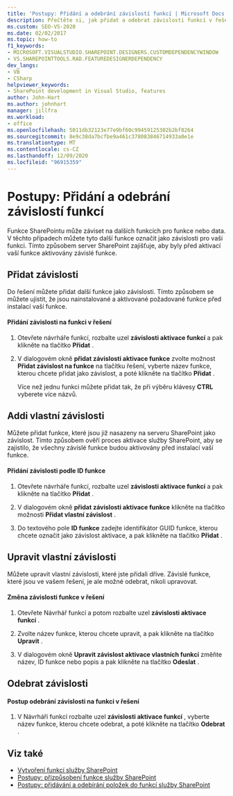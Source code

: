 ```yaml
---
title: 'Postupy: Přidání a odebrání závislostí funkcí | Microsoft Docs'
description: Přečtěte si, jak přidat a odebrat závislosti funkcí v řešení služby SharePoint pomocí návrháře funkcí v aplikaci Visual Studio.
ms.custom: SEO-VS-2020
ms.date: 02/02/2017
ms.topic: how-to
f1_keywords:
- MICROSOFT.VISUALSTUDIO.SHAREPOINT.DESIGNERS.CUSTOMDEPENDENCYWINDOW
- VS.SHAREPOINTTOOLS.RAD.FEATUREDESIGNERDEPENDENCY
dev_langs:
- VB
- CSharp
helpviewer_keywords:
- SharePoint development in Visual Studio, features
author: John-Hart
ms.author: johnhart
manager: jillfra
ms.workload:
- office
ms.openlocfilehash: 5011db32123e77e9bf60c99459125302b2bf8264
ms.sourcegitcommit: 8e9c38da7bcfbe9a461c378083846714933a0e1e
ms.translationtype: MT
ms.contentlocale: cs-CZ
ms.lasthandoff: 12/09/2020
ms.locfileid: "96915359"
---
```

# <a name="how-to-add-and-remove-feature-dependencies"></a>Postupy: Přidání a odebrání závislostí funkcí
  Funkce SharePointu může záviset na dalších funkcích pro funkce nebo data. V těchto případech můžete tyto další funkce označit jako závislosti pro vaši funkci. Tímto způsobem server SharePoint zajišťuje, aby byly před aktivací vaší funkce aktivovány závislé funkce.

## <a name="add-dependencies"></a>Přidat závislosti
 Do řešení můžete přidat další funkce jako závislosti. Tímto způsobem se můžete ujistit, že jsou nainstalované a aktivované požadované funkce před instalací vaší funkce.

#### <a name="to-add-a-dependency-on-a-feature-in-the-solution"></a>Přidání závislosti na funkci v řešení

1. Otevřete návrháře funkcí, rozbalte uzel **závislosti aktivace funkcí** a pak klikněte na tlačítko **Přidat** .

2. V dialogovém okně **přidat závislosti aktivace funkce** zvolte možnost **Přidat závislost na funkce** na tlačítku řešení, vyberte název funkce, kterou chcete přidat jako závislost, a poté klikněte na tlačítko **Přidat** .

     Více než jednu funkci můžete přidat tak, že při výběru klávesy **CTRL** vyberete více názvů.

## <a name="addi-custom-dependencies"></a>Addi vlastní závislosti
 Můžete přidat funkce, které jsou již nasazeny na serveru SharePoint jako závislost. Tímto způsobem ověří proces aktivace služby SharePoint, aby se zajistilo, že všechny závislé funkce budou aktivovány před instalací vaší funkce.

#### <a name="to-add-a-dependency-by-the-feature-id"></a>Přidání závislosti podle ID funkce

1. Otevřete návrháře funkcí, rozbalte uzel **závislosti aktivace funkcí** a pak klikněte na tlačítko **Přidat** .

2. V dialogovém okně **přidat závislosti aktivace funkce** klikněte na tlačítko možnosti **Přidat vlastní závislost** .

3. Do textového pole **ID funkce** zadejte identifikátor GUID funkce, kterou chcete označit jako závislost aktivace, a pak klikněte na tlačítko **Přidat** .

## <a name="edit-custom-dependencies"></a>Upravit vlastní závislosti
 Můžete upravit vlastní závislosti, které jste přidali dříve. Závislé funkce, které jsou ve vašem řešení, je ale možné odebrat, nikoli upravovat.

#### <a name="to-change-a-dependency-on-a-feature-in-the-solution"></a>Změna závislosti funkce v řešení

1. Otevřete Návrhář funkcí a potom rozbalte uzel **závislosti aktivace funkcí** .

2. Zvolte název funkce, kterou chcete upravit, a pak klikněte na tlačítko **Upravit** .

3. V dialogovém okně **Upravit závislost aktivace vlastních funkcí** změňte název, ID funkce nebo popis a pak klikněte na tlačítko **Odeslat** .

## <a name="remove-dependencies"></a>Odebrat závislosti

#### <a name="to-remove-a-dependency-on-a-feature-in-the-solution"></a>Postup odebrání závislosti na funkci v řešení

1. V Návrháři funkcí rozbalte uzel **závislosti aktivace funkcí** , vyberte název funkce, kterou chcete odebrat, a poté klikněte na tlačítko **Odebrat** .

## <a name="see-also"></a>Viz také
- [Vytvoření funkcí služby SharePoint](../sharepoint/creating-sharepoint-features.md)
- [Postupy: přizpůsobení funkce služby SharePoint](../sharepoint/how-to-customize-a-sharepoint-feature.md)
- [Postupy: přidávání a odebírání položek do funkcí služby SharePoint](../sharepoint/how-to-add-and-remove-items-to-sharepoint-features.md)
